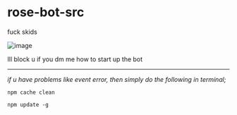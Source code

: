 # rose-bot-src
fuck skids

![image](https://user-images.githubusercontent.com/67914740/160927140-062a0ae0-dc22-4af7-81a6-70c33465393b.png)

Ill block u if you dm me how to start up the bot 

-----------------------------

*if u have problems like event error, then simply do the following in terminal;*

``npm cache clean``

``npm update -g``
